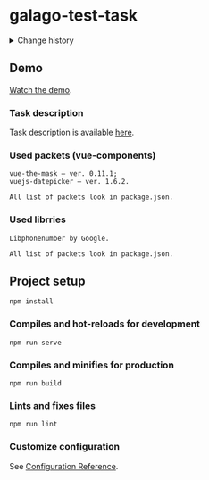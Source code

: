 # galago-test-task
<details><summary>Change history</summary>

## 17.09.2020 — start
```
Created vue-cli project.
```

## 18.09.2020 — upd 0.0.1
```
Added vuex;
Created components MainUsersTable and MainUsersTableButton.
```

## 20.09.2020 — upd 0.0.2
```
Added vue-the-mask and vuejs-datepicker dependencies;
Created component MainForm;
Created helper function validMail;
Created mixin formFieldMixin and components BaseFormField, BaseFormText,
BaseFormTel, BaseFormSelect, BaseFormDate;
Added core-js and regenerator-runtime dependencies;
Changed .browserslistrc;
Added transpiling for vuejs-datepicker at vue.config.js;
Other minor edits.
```
## 20.09.2020 — upd 0.0.3
```
Created component AppPagination.
```
## 21.09.2020 — upd 0.0.4
```
Added loading users from localStorage;
Other minor edits.
```
## 22.09.2020 — upd 0.0.5
```
Added find of mask for input type="tel";
Started layout working;
Other minor edits.
```
## 23.09.2020 — upd 0.0.6
```
Layout change;
Other minor edits.
```
## 24.09.2020 — upd 0.0.7
```
Created filter for naming of users count (usersDeclension.js);
Created telephone masks catalog (telMask.js);
Improved AppPagination component;
Layout change;
Other minor edits.
```
## 24.09.2020 — upd 0.0.8
```
Layout change;
Other minor edits.
```
## 25.09.2020 — upd 0.0.9
```
Layout change;
Added support of layout for IE10, IE11;
Other minor edits.
```
## 25.09.2020 — upd 0.1.0
```
Added animation;
Other minor edits.
```
## 30.09.2020 — upd 0.1.1
```
Added page's reset after sort.
```
## 05.09.2020 — upd 0.1.2
```
Deleted default property "options";
Added task description.
```
## 19.10.2020 — upd 0.1.3
```
Removed unnecessary;
Renamed components;
Changed the way to validate the phone number.
```
</details>

## Demo
[Watch the demo](https://timshaq.github.io/galago-test-task/).

### Task description
Task description is available [here](public/тестовое%20задание%20на%20фронтенда.docx "тестовое задание на фронтенда.docx").

### Used packets (vue-components)
```
vue-the-mask — ver. 0.11.1;
vuejs-datepicker — ver. 1.6.2.

All list of packets look in package.json.
```
### Used librries
```
Libphonenumber by Google.

All list of packets look in package.json.
```

## Project setup
```
npm install
```

### Compiles and hot-reloads for development
```
npm run serve
```

### Compiles and minifies for production
```
npm run build
```

### Lints and fixes files
```
npm run lint
```

### Customize configuration
See [Configuration Reference](https://cli.vuejs.org/config/).
